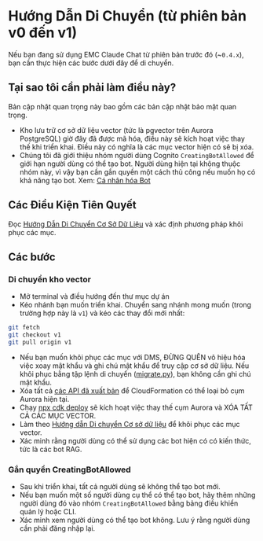 # Hướng Dẫn Di Chuyển (từ phiên bản v0 đến v1)

Nếu bạn đang sử dụng EMC Claude Chat từ phiên bản trước đó (~`0.4.x`), bạn cần thực hiện các bước dưới đây để di chuyển.

## Tại sao tôi cần phải làm điều này?

Bản cập nhật quan trọng này bao gồm các bản cập nhật bảo mật quan trọng.

- Kho lưu trữ cơ sở dữ liệu vector (tức là pgvector trên Aurora PostgreSQL) giờ đây đã được mã hóa, điều này sẽ kích hoạt việc thay thế khi triển khai. Điều này có nghĩa là các mục vector hiện có sẽ bị xóa.
- Chúng tôi đã giới thiệu nhóm người dùng Cognito `CreatingBotAllowed` để giới hạn người dùng có thể tạo bot. Người dùng hiện tại không thuộc nhóm này, vì vậy bạn cần gắn quyền một cách thủ công nếu muốn họ có khả năng tạo bot. Xem: [Cá nhân hóa Bot](../../README.md#bot-personalization)

## Các Điều Kiện Tiên Quyết

Đọc [Hướng Dẫn Di Chuyển Cơ Sở Dữ Liệu](./DATABASE_MIGRATION_vi-VN.md) và xác định phương pháp khôi phục các mục.

## Các bước

### Di chuyển kho vector

- Mở terminal và điều hướng đến thư mục dự án
- Kéo nhánh bạn muốn triển khai. Chuyển sang nhánh mong muốn (trong trường hợp này là `v1`) và kéo các thay đổi mới nhất:

```sh
git fetch
git checkout v1
git pull origin v1
```

- Nếu bạn muốn khôi phục các mục với DMS, ĐỪNG QUÊN vô hiệu hóa việc xoay mật khẩu và ghi chú mật khẩu để truy cập cơ sở dữ liệu. Nếu khôi phục bằng tập lệnh di chuyển ([migrate.py](./migrate.py)), bạn không cần ghi chú mật khẩu.
- Xóa tất cả [các API đã xuất bản](../PUBLISH_API_vi-VN.md) để CloudFormation có thể loại bỏ cụm Aurora hiện tại.
- Chạy [npx cdk deploy](../README.md#deploy-using-cdk) sẽ kích hoạt việc thay thế cụm Aurora và XÓA TẤT CẢ CÁC MỤC VECTOR.
- Làm theo [Hướng dẫn Di chuyển Cơ sở dữ liệu](./DATABASE_MIGRATION_vi-VN.md) để khôi phục các mục vector.
- Xác minh rằng người dùng có thể sử dụng các bot hiện có có kiến thức, tức là các bot RAG.

### Gắn quyền CreatingBotAllowed

- Sau khi triển khai, tất cả người dùng sẽ không thể tạo bot mới.
- Nếu bạn muốn một số người dùng cụ thể có thể tạo bot, hãy thêm những người dùng đó vào nhóm `CreatingBotAllowed` bằng bảng điều khiển quản lý hoặc CLI.
- Xác minh xem người dùng có thể tạo bot không. Lưu ý rằng người dùng cần phải đăng nhập lại.
